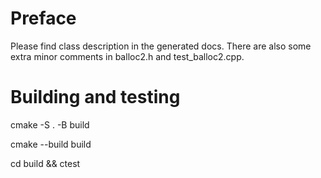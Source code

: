 # Preface

Please find class description in the generated docs. There are also some extra minor comments in balloc2.h and test_balloc2.cpp.

# Building and testing

cmake -S . -B build

cmake --build build

cd build && ctest

